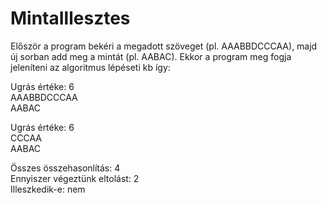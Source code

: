 # MintaIllesztes
Először a program bekéri a megadott szöveget (pl. AAABBDCCCAA), majd új sorban add meg a mintát (pl. AABAC).
Ekkor a program meg fogja jeleníteni az algoritmus lépéseti kb így:
  
  
Ugrás értéke: 6  
AAABBDCCCAA  
AABAC  
  
Ugrás értéke: 6  
CCCAA  
AABAC  
  
Összes összehasonlítás: 4  
Ennyiszer végeztünk eltolást: 2  
Illeszkedik-e: nem  
  
